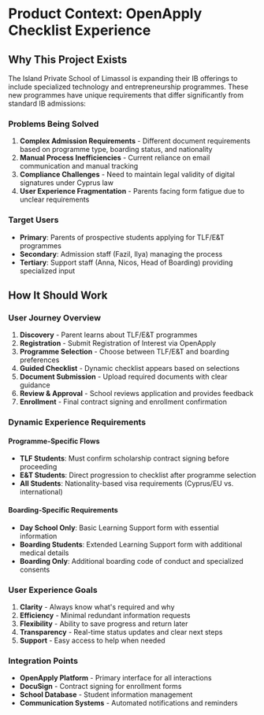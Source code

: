 # Product Context: OpenApply Checklist Experience

## Why This Project Exists

The Island Private School of Limassol is expanding their IB offerings to include specialized technology and entrepreneurship programmes. These new programmes have unique requirements that differ significantly from standard IB admissions:

### Problems Being Solved
1. **Complex Admission Requirements** - Different document requirements based on programme type, boarding status, and nationality
2. **Manual Process Inefficiencies** - Current reliance on email communication and manual tracking
3. **Compliance Challenges** - Need to maintain legal validity of digital signatures under Cyprus law
4. **User Experience Fragmentation** - Parents facing form fatigue due to unclear requirements

### Target Users
- **Primary**: Parents of prospective students applying for TLF/E&T programmes
- **Secondary**: Admission staff (Fazil, Ilya) managing the process
- **Tertiary**: Support staff (Anna, Nicos, Head of Boarding) providing specialized input

## How It Should Work

### User Journey Overview
1. **Discovery** - Parent learns about TLF/E&T programmes
2. **Registration** - Submit Registration of Interest via OpenApply
3. **Programme Selection** - Choose between TLF/E&T and boarding preferences
4. **Guided Checklist** - Dynamic checklist appears based on selections
5. **Document Submission** - Upload required documents with clear guidance
6. **Review & Approval** - School reviews application and provides feedback
7. **Enrollment** - Final contract signing and enrollment confirmation

### Dynamic Experience Requirements

#### Programme-Specific Flows
- **TLF Students**: Must confirm scholarship contract signing before proceeding
- **E&T Students**: Direct progression to checklist after programme selection
- **All Students**: Nationality-based visa requirements (Cyprus/EU vs. international)

#### Boarding-Specific Requirements
- **Day School Only**: Basic Learning Support form with essential information
- **Boarding Students**: Extended Learning Support form with additional medical details
- **Boarding Only**: Additional boarding code of conduct and specialized consents

### User Experience Goals
1. **Clarity** - Always know what's required and why
2. **Efficiency** - Minimal redundant information requests
3. **Flexibility** - Ability to save progress and return later
4. **Transparency** - Real-time status updates and clear next steps
5. **Support** - Easy access to help when needed

### Integration Points
- **OpenApply Platform** - Primary interface for all interactions
- **DocuSign** - Contract signing for enrollment forms
- **School Database** - Student information management
- **Communication Systems** - Automated notifications and reminders 